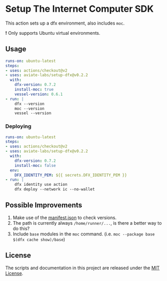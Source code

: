 # Setup The Internet Computer SDK

This action sets up a dfx environment, also includes `moc`.

**!** Only supports Ubuntu virtual environments.

## Usage

```yml
runs-on: ubuntu-latest
steps:
- uses: actions/checkout@v2
- uses: aviate-labs/setup-dfx@v0.2.2
  with:
    dfx-version: 0.7.2
    install-moc: true
    vessel-version: 0.6.1
- run: |
    dfx --version
    moc --version
    vessel --version
```

### Deploying

```yml
runs-on: ubuntu-latest
steps:
- uses: actions/checkout@v2
- uses: aviate-labs/setup-dfx@v0.2.2
  with:
    dfx-version: 0.7.2
    install-moc: false
  env:
    DFX_IDENTITY_PEM: ${{ secrets.DFX_IDENTITY_PEM }}
- run: |
    dfx identity use action
    dfx deploy --network ic --no-wallet
```

## Possible Improvements

1. Make use of the [manifest.json](https://sdk.dfinity.org/manifest.json) to check versions.
2. The path is currently always `/home/runner/...`, is there a better way to do this?
3. Include `base` modules in the `moc` command.
   (i.e. `moc --package base $(dfx cache show)/base`)

## License
The scripts and documentation in this project are released under the [MIT License](./LICENSE).
